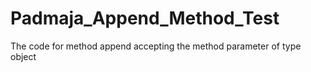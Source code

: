 # Padmaja_Append_Method_Test
The code for method append accepting the method parameter of type object
